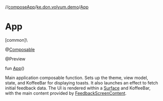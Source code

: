 //[composeApp](../../index.md)/[ke.don.volyum.demo](index.md)/[App](-app.md)

# App

[common]\

@[Composable](https://developer.android.com/reference/kotlin/androidx/compose/runtime/Composable.html)

@Preview

fun [App](-app.md)()

Main application composable function. Sets up the theme, view model, state, and KoffeeBar for displaying toasts. It also launches an effect to fetch initial feedback data. The UI is rendered within a [Surface](https://developer.android.com/reference/kotlin/androidx/compose/material3/package-summary.html) and KoffeeBar, with the main content provided by [FeedbackScreenContent](-feedback-screen-content.md).